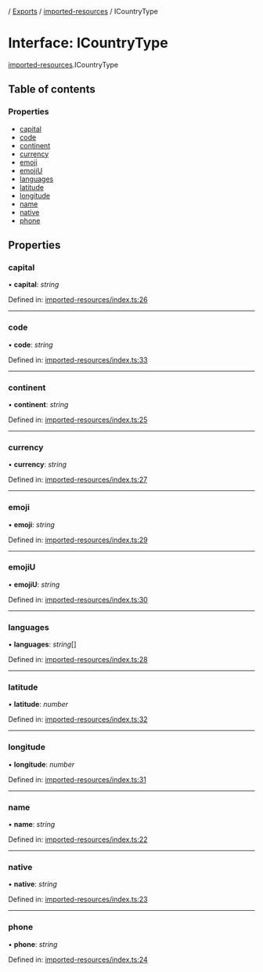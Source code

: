 [](../README.md) / [Exports](../modules.md) / [imported-resources](../modules/imported_resources.md) / ICountryType

# Interface: ICountryType

[imported-resources](../modules/imported_resources.md).ICountryType

## Table of contents

### Properties

- [capital](imported_resources.icountrytype.md#capital)
- [code](imported_resources.icountrytype.md#code)
- [continent](imported_resources.icountrytype.md#continent)
- [currency](imported_resources.icountrytype.md#currency)
- [emoji](imported_resources.icountrytype.md#emoji)
- [emojiU](imported_resources.icountrytype.md#emojiu)
- [languages](imported_resources.icountrytype.md#languages)
- [latitude](imported_resources.icountrytype.md#latitude)
- [longitude](imported_resources.icountrytype.md#longitude)
- [name](imported_resources.icountrytype.md#name)
- [native](imported_resources.icountrytype.md#native)
- [phone](imported_resources.icountrytype.md#phone)

## Properties

### capital

• **capital**: *string*

Defined in: [imported-resources/index.ts:26](https://github.com/onzag/itemize/blob/5fcde7cf/imported-resources/index.ts#L26)

___

### code

• **code**: *string*

Defined in: [imported-resources/index.ts:33](https://github.com/onzag/itemize/blob/5fcde7cf/imported-resources/index.ts#L33)

___

### continent

• **continent**: *string*

Defined in: [imported-resources/index.ts:25](https://github.com/onzag/itemize/blob/5fcde7cf/imported-resources/index.ts#L25)

___

### currency

• **currency**: *string*

Defined in: [imported-resources/index.ts:27](https://github.com/onzag/itemize/blob/5fcde7cf/imported-resources/index.ts#L27)

___

### emoji

• **emoji**: *string*

Defined in: [imported-resources/index.ts:29](https://github.com/onzag/itemize/blob/5fcde7cf/imported-resources/index.ts#L29)

___

### emojiU

• **emojiU**: *string*

Defined in: [imported-resources/index.ts:30](https://github.com/onzag/itemize/blob/5fcde7cf/imported-resources/index.ts#L30)

___

### languages

• **languages**: *string*[]

Defined in: [imported-resources/index.ts:28](https://github.com/onzag/itemize/blob/5fcde7cf/imported-resources/index.ts#L28)

___

### latitude

• **latitude**: *number*

Defined in: [imported-resources/index.ts:32](https://github.com/onzag/itemize/blob/5fcde7cf/imported-resources/index.ts#L32)

___

### longitude

• **longitude**: *number*

Defined in: [imported-resources/index.ts:31](https://github.com/onzag/itemize/blob/5fcde7cf/imported-resources/index.ts#L31)

___

### name

• **name**: *string*

Defined in: [imported-resources/index.ts:22](https://github.com/onzag/itemize/blob/5fcde7cf/imported-resources/index.ts#L22)

___

### native

• **native**: *string*

Defined in: [imported-resources/index.ts:23](https://github.com/onzag/itemize/blob/5fcde7cf/imported-resources/index.ts#L23)

___

### phone

• **phone**: *string*

Defined in: [imported-resources/index.ts:24](https://github.com/onzag/itemize/blob/5fcde7cf/imported-resources/index.ts#L24)
